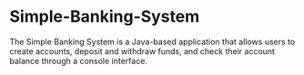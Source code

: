 # Simple-Banking-System
The Simple Banking System is a Java-based application that allows users to create accounts, deposit and withdraw funds, and check their account balance through a console interface.
